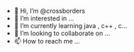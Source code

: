- 👋 Hi, I’m @crossborders
- 👀 I’m interested in ...
- 🌱 I’m currently learning java , c++ , c...
- 💞️ I’m looking to collaborate on ...
- 📫 How to reach me ...

<!---
crossborders/crossborders is a ✨ special ✨ repository because its `README.md` (this file) appears on your GitHub profile.
You can click the Preview link to take a look at your changes.
--->
